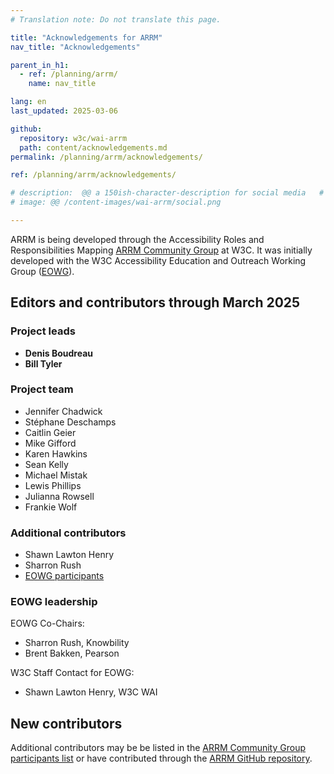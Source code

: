 ```yaml
---
# Translation note: Do not translate this page.

title: "Acknowledgements for ARRM"
nav_title: "Acknowledgements"

parent_in_h1:
  - ref: /planning/arrm/
    name: nav_title

lang: en
last_updated: 2025-03-06

github:
  repository: w3c/wai-arrm
  path: content/acknowledgements.md 
permalink: /planning/arrm/acknowledgements/

ref: /planning/arrm/acknowledgements/

# description:  @@ a 150ish-character-description for social media   # translate the description
# image: @@ /content-images/wai-arrm/social.png

---
```


ARRM is being developed through the Accessibility Roles and Responsibilities Mapping [ARRM Community Group](https://www.w3.org/community/arrm/) at W3C. It was initially developed with the W3C Accessibility Education and Outreach Working Group ([EOWG](/about/groups/eowg/)).

## Editors and contributors through March 2025

### Project leads

* **Denis Boudreau**
* **Bill Tyler**

### Project team

* Jennifer Chadwick
* Stéphane Deschamps
* Caitlin Geier
* Mike Gifford
* Karen Hawkins
* Sean Kelly
* Michael Mistak
* Lewis Phillips
* Julianna Rowsell
* Frankie Wolf

### Additional contributors

* Shawn Lawton Henry
* Sharron Rush
* [EOWG participants](https://www.w3.org/groups/wg/eowg/former-participants/)

### EOWG leadership

EOWG Co-Chairs:
* Sharron Rush, Knowbility
* Brent Bakken, Pearson

W3C Staff Contact for EOWG:
* Shawn Lawton Henry, W3C WAI

## New contributors

Additional contributors may be be listed in the [ARRM Community Group participants list](https://www.w3.org/groups/cg/arrm/participants/) or have contributed through the [ARRM GitHub repository](https://github.com/w3c/wai-arrm).
